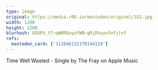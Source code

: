 ```yaml
---
type: image
original: https://media.r0b.io/mastodon/original/352.jpg
width: 1200
height: 1200
blurhash: UDSPX_t7~qWBRQayofWB~qRjD%oyofofj[of
refs:
  mastodon_card: ['112846132370144119']
---
```


Time Well Wasted - Single by The Fray on Apple Music
